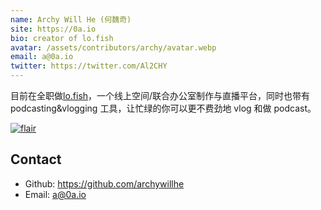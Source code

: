 ```yaml
---
name: Archy Will He (何魏奇)
site: https://0a.io
bio: creator of lo.fish
avatar: /assets/contributors/archy/avatar.webp
email: a@0a.io
twitter: https://twitter.com/Al2CHY
---
```


目前在全职做[lo.fish](https://lo.fish/)，一个线上空间/联合办公室制作与直播平台，同时也带有 podcasting&vlogging 工具，让忙绿的你可以更不费劲地 vlog 和做 podcast。

[![flair](https://camo.githubusercontent.com/c551a231a6cda28e59291fa091ddcb7b9899f6ec/68747470733a2f2f737461636b65786368616e67652e636f6d2f75736572732f666c6169722f313334303435332e706e67)](https://stackoverflow.com/users/2041954/%E5%90%96%E5%A5%87%E8%AF%B4-%E4%BD%95%E9%AD%8F%E5%A5%87archy-will-he)

## Contact

- Github: <https://github.com/archywillhe>
- Email: <a@0a.io>
